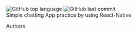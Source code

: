 <img alt="GitHub top language" src="https://img.shields.io/github/languages/top/yookjungsoo/Chatting-App-Practice"> <img alt="GitHub last commit" src="https://img.shields.io/github/last-commit/yookjungsoo/Chatting-App-Practice">
<br>Simple chatting App practice by using React-Native



Authors
